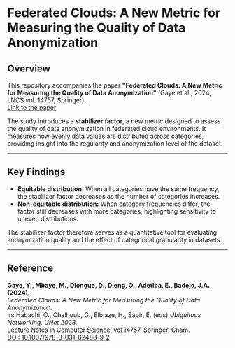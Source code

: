 # Federated Clouds: A New Metric for Measuring the Quality of Data Anonymization

## Overview
This repository accompanies the paper **"Federated Clouds: A New Metric for Measuring the Quality of Data Anonymization"** (Gaye et al., 2024, LNCS vol. 14757, Springer).  
[Link to the paper](https://doi.org/10.1007/978-3-031-62488-9_2)

The study introduces a **stabilizer factor**, a new metric designed to assess the quality of data anonymization in federated cloud environments. It measures how evenly data values are distributed across categories, providing insight into the regularity and anonymization level of the dataset.  

---

## Key Findings
- **Equitable distribution:** When all categories have the same frequency, the stabilizer factor decreases as the number of categories increases.  
- **Non-equitable distribution:** When category frequencies differ, the factor still decreases with more categories, highlighting sensitivity to uneven distributions.  

The stabilizer factor therefore serves as a quantitative tool for evaluating anonymization quality and the effect of categorical granularity in datasets.  

---

## Reference
**Gaye, Y., Mbaye, M., Diongue, D., Dieng, O., Adetiba, E., Badejo, J.A. (2024).**  
*Federated Clouds: A New Metric for Measuring the Quality of Data Anonymization.*  
In: Habachi, O., Chalhoub, G., Elbiaze, H., Sabir, E. (eds) *Ubiquitous Networking. UNet 2023.*  
Lecture Notes in Computer Science, vol 14757. Springer, Cham.  
[DOI: 10.1007/978-3-031-62488-9_2](https://doi.org/10.1007/978-3-031-62488-9_2)
